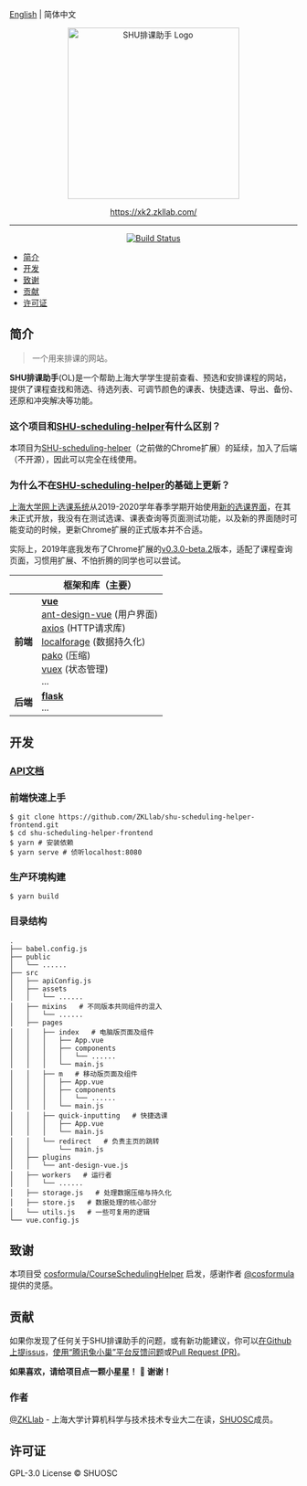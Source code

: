 [English](./README.md) | 简体中文

<p align="center">
  <a href="https://xk2.zkllab.com/">
    <img width="300px" src="https://xk2.zkllab.com/img/readme-logo.svg" alt="SHU排课助手 Logo" />
  </a>
</p>

<p align="center">
  <a href="https://xk2.zkllab.com/">https://xk2.zkllab.com/</a>
</p>

------

<p align="center">
  <a href="https://travis-ci.org/ZKLlab/shu-scheduling-helper-frontend">
    <img alt="Build Status" src="https://img.shields.io/travis/ZKLlab/shu-scheduling-helper-frontend?style=flat-square">
  </a>
</p>

- [简介](#简介)
- [开发](#开发)
- [致谢](#致谢)
- [贡献](#贡献)
- [许可证](#许可证)

## 简介

> 一个用来排课的网站。

**SHU排课助手**(OL)是一个帮助上海大学学生提前查看、预选和安排课程的网站，提供了课程查找和筛选、待选列表、可调节颜色的课表、快捷选课、导出、备份、还原和冲突解决等功能。

### 这个项目和[SHU-scheduling-helper](https://github.com/ZKLlab/SHU-scheduling-helper)有什么区别？

本项目为[SHU-scheduling-helper](https://github.com/ZKLlab/SHU-scheduling-helper)（之前做的Chrome扩展）的延续，加入了后端（不开源），因此可以完全在线使用。

### 为什么不在[SHU-scheduling-helper](https://github.com/ZKLlab/SHU-scheduling-helper)的基础上更新？

[上海大学网上选课系统](http://www.xk.shu.edu.cn/)从2019-2020学年春季学期开始使用[新的选课界面](http://xk.autoisp.shu.edu.cn:8084/)，在其未正式开放，我没有在测试选课、课表查询等页面测试功能，以及新的界面随时可能变动的时候，更新Chrome扩展的正式版本并不合适。

实际上，2019年底我发布了Chrome扩展的[v0.3.0-beta.2](https://github.com/ZKLlab/SHU-scheduling-helper/releases/tag/v0.3.0-beta.2)版本，适配了课程查询页面，习惯用扩展、不怕折腾的同学也可以尝试。

|          | 框架和库（主要）                                  |
| -------- | ------------------------------------------------------------ |
| **前端** | **[vue](https://github.com/vuejs/vue)**<br />[ant-design-vue](https://github.com/vueComponent/ant-design-vue) (用户界面)<br />[axios](https://github.com/axios/axios) (HTTP请求库)<br />[localforage](https://github.com/localForage/localForage) (数据持久化)<br />[pako](https://github.com/nodeca/pako) (压缩)<br />[vuex](https://github.com/vuejs/vuex) (状态管理)<br />... |
| **后端** | **[flask](https://github.com/pallets/flask)**<br />...       |

## 开发

### [API文档](./docs/api-zh_CN.md)

### 前端快速上手

```shell
$ git clone https://github.com/ZKLlab/shu-scheduling-helper-frontend.git
$ cd shu-scheduling-helper-frontend
$ yarn # 安装依赖
$ yarn serve # 侦听localhost:8080
```

### 生产环境构建

```shell
$ yarn build
```

### 目录结构

```
.
├── babel.config.js
├── public
│   └── ......
├── src
│   ├── apiConfig.js
│   ├── assets
│   │   └── ......
│   ├── mixins   # 不同版本共同组件的混入
│   │   └── ......
│   ├── pages
│   │   ├── index   # 电脑版页面及组件
│   │   │   ├── App.vue
│   │   │   ├── components
│   │   │   │   └── ......
│   │   │   └── main.js
│   │   ├── m   # 移动版页面及组件
│   │   │   ├── App.vue
│   │   │   ├── components
│   │   │   │   └── ......
│   │   │   └── main.js
│   │   ├── quick-inputting   # 快捷选课
│   │   │   ├── App.vue
│   │   │   └── main.js
│   │   └── redirect   # 负责主页的跳转
│   │       └── main.js
│   ├── plugins
│   │   └── ant-design-vue.js
│   ├── workers   # 运行者
│   │   └── ......
│   ├── storage.js   # 处理数据压缩与持久化
│   ├── store.js   # 数据处理的核心部分
│   └── utils.js   # 一些可复用的逻辑
└── vue.config.js
```

## 致谢

本项目受 [cosformula/CourseSchedulingHelper](https://github.com/cosformula/CourseSchedulingHelper) 启发，感谢作者 [@cosformula](https://github.com/cosformula) 提供的灵感。

## 贡献

如果你发现了任何关于SHU排课助手的问题，或有新功能建议，你可以[在Github上提issus](https://github.com/ZKLlab/shu-scheduling-helper-frontend/issues/new)，[使用“腾讯兔小巢”平台反馈问题](https://support.qq.com/products/120502)或[Pull Request (PR)](https://github.com/ZKLlab/shu-scheduling-helper-frontend/pulls)。

**如果喜欢，请给项目点一颗小星星！** 🌟 **谢谢！**

### 作者

[@ZKLlab](https://github.com/ZKLlab) - 上海大学计算机科学与技术技术专业大二在读，[SHUOSC](https://github.com/shuosc)成员。

## 许可证

GPL-3.0 License &copy; SHUOSC
